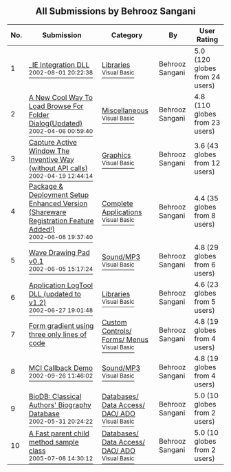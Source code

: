 ﻿<div align="center">

## All Submissions by Behrooz Sangani

</div>

No.  | Submission | Category | By   | User Rating
---- | ---------- | -------- | ---- | -----------
1 | [\_IE Integration DLL<br /><sup>2002-08-01 20:22:38</sup>](https://github.com/Planet-Source-Code/behrooz-sangani-ie-integration-dll__1-37498) | [Libraries<br /><sup>Visual Basic</sup>](../ByCategory/libraries__1-49.md) | Behrooz Sangani | 5.0 (120 globes from 24 users)
2 | [A New Cool Way To Load Browse For Folder Dialog\(Updated\)<br /><sup>2002-04-06 00:59:40</sup>](https://github.com/Planet-Source-Code/behrooz-sangani-a-new-cool-way-to-load-browse-for-folder-dialog-updated__1-33574) | [Miscellaneous<br /><sup>Visual Basic</sup>](../ByCategory/miscellaneous__1-1.md) | Behrooz Sangani | 4.8 (110 globes from 23 users)
3 | [Capture Active Window The Inventive Way \(without API calls\)<br /><sup>2002-04-19 12:44:14</sup>](https://github.com/Planet-Source-Code/behrooz-sangani-capture-active-window-the-inventive-way-without-api-calls__1-33946) | [Graphics<br /><sup>Visual Basic</sup>](../ByCategory/graphics__1-46.md) | Behrooz Sangani | 3.6 (43 globes from 12 users)
4 | [Package & Deployment Setup Enhanced Version \(Shareware Registration Feature Added\!\)<br /><sup>2002-06-08 19:37:40</sup>](https://github.com/Planet-Source-Code/behrooz-sangani-package-deployment-setup-enhanced-version-shareware-registration-feature-a__1-35642) | [Complete Applications<br /><sup>Visual Basic</sup>](../ByCategory/complete-applications__1-27.md) | Behrooz Sangani | 4.4 (35 globes from 8 users)
5 | [Wave Drawing Pad v0\.1<br /><sup>2002-06-05 15:17:24</sup>](https://github.com/Planet-Source-Code/behrooz-sangani-wave-drawing-pad-v0-1__1-35497) | [Sound/MP3<br /><sup>Visual Basic</sup>](../ByCategory/sound-mp3__1-45.md) | Behrooz Sangani | 4.8 (29 globes from 6 users)
6 | [Application LogTool DLL \(updated to v1\.2\)<br /><sup>2002-06-27 19:01:48</sup>](https://github.com/Planet-Source-Code/behrooz-sangani-application-logtool-dll-updated-to-v1-2__1-33391) | [Libraries<br /><sup>Visual Basic</sup>](../ByCategory/libraries__1-49.md) | Behrooz Sangani | 4.6 (23 globes from 5 users)
7 | [Form gradient using three only lines of code<br />](https://github.com/Planet-Source-Code/behrooz-sangani-form-gradient-using-three-only-lines-of-code__1-32748) | [Custom Controls/ Forms/  Menus<br /><sup>Visual Basic</sup>](../ByCategory/custom-controls-forms-menus__1-4.md) | Behrooz Sangani | 4.8 (19 globes from 4 users)
8 | [MCI Callback Demo<br /><sup>2002-09-26 11:46:02</sup>](https://github.com/Planet-Source-Code/behrooz-sangani-mci-callback-demo__1-39286) | [Sound/MP3<br /><sup>Visual Basic</sup>](../ByCategory/sound-mp3__1-45.md) | Behrooz Sangani | 4.8 (19 globes from 4 users)
9 | [BioDB: Classical Authors' Biography Database<br /><sup>2002-05-31 20:24:22</sup>](https://github.com/Planet-Source-Code/behrooz-sangani-biodb-classical-authors-biography-database__1-35384) | [Databases/ Data Access/ DAO/ ADO<br /><sup>Visual Basic</sup>](../ByCategory/databases-data-access-dao-ado__1-6.md) | Behrooz Sangani | 5.0 (10 globes from 2 users)
10 | [A Fast parent child method sample class<br /><sup>2005-07-08 14:30:12</sup>](https://github.com/Planet-Source-Code/behrooz-sangani-a-fast-parent-child-method-sample-class__1-61598) | [Databases/ Data Access/ DAO/ ADO<br /><sup>Visual Basic</sup>](../ByCategory/databases-data-access-dao-ado__1-6.md) | Behrooz Sangani | 5.0 (10 globes from 2 users)
